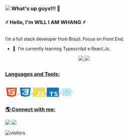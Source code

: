 ###  <img src="https://media.giphy.com/media/hvRJCLFzcasrR4ia7z/giphy.gif" width="25px"></a> What's up guys!!! 🚀
### ⚡️ Hello, I'm WILL I AM  WHANG ⚡️

  ##
  
I’m a full stack developer from Brazil. Focus on Front End.
<!--  - Hoje estou trabalhando na PayPal. -->
 - 🌱 &nbsp;I’m currently learning Typescritpt e React.Js.

<div align="center">
  <a href="https://github.com/williamwhang">
  <img height="180em" src="https://github-readme-stats.vercel.app/api?username=williamwhang&show_icons=true&theme=gruvbox&include_all_commits=true&count_private=true"/>
  <img height="180em" src="https://github-readme-stats.vercel.app/api/top-langs/?username=williamwhang&layout=compact&langs_count=7&theme=gruvbox"/>
</div>
  
  ##
  
### Languages and Tools:
  

<div style="display: inline_block"><br>
   <img align="center" alt="Rafa-HTML" height="30" width="40" src="https://raw.githubusercontent.com/devicons/devicon/master/icons/html5/html5-original.svg">
  <img align="center" alt="Rafa-CSS" height="30" width="40" src="https://raw.githubusercontent.com/devicons/devicon/master/icons/css3/css3-original.svg">
  <img align="center" alt="Rafa-Js" height="30" width="40" src="https://raw.githubusercontent.com/devicons/devicon/master/icons/javascript/javascript-plain.svg">
  <img align="center" alt="Rafa-Ts" height="30" width="40" src="https://raw.githubusercontent.com/devicons/devicon/master/icons/typescript/typescript-plain.svg">
  <img align="center" alt="Rafa-React" height="30" width="40" src="https://raw.githubusercontent.com/devicons/devicon/master/icons/react/react-original.svg">
</div>
 
 ##
 
 ### 🌎 Connect with me:
<div> 
  
  <a href = "whang.william@gmail.com"><img src="https://img.shields.io/badge/-Gmail-%23333?style=for-the-badge&logo=gmail&logoColor=white" target="_blank"></a> 
  <a href="https://www.linkedin.com/in/williamwhang/" target="_blank"><img src="https://img.shields.io/badge/-LinkedIn-%230077B5?style=for-the-badge&logo=linkedin&logoColor=white" target="_blank"></a> 
 
</div>

<p><img src="https://visitor-badge.glitch.me/badge?page_id=williamwhang.visitor-badge" alt="visitors"></p>



<!--
**williamwhang/williamwhang** is a ✨ _special_ ✨ repository because its `README.md` (this file) appears on your GitHub profile.
🇧🇷 Born in São Paulo, Brazil <br>
